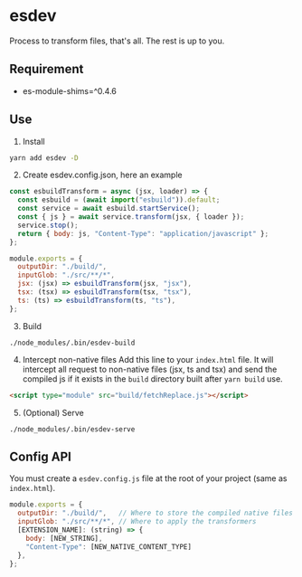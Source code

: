 # esdev

Process to transform files, that's all.
The rest is up to you.

## Requirement
- es-module-shims=^0.4.6

## Use

1. Install
```bash
yarn add esdev -D
```

2. Create esdev.config.json, here an example
```js
const esbuildTransform = async (jsx, loader) => {
  const esbuild = (await import("esbuild")).default;
  const service = await esbuild.startService();
  const { js } = await service.transform(jsx, { loader });
  service.stop();
  return { body: js, "Content-Type": "application/javascript" };
};

module.exports = {
  outputDir: "./build/",
  inputGlob: "./src/**/*",
  jsx: (jsx) => esbuildTransform(jsx, "jsx"),
  tsx: (tsx) => esbuildTransform(tsx, "tsx"),
  ts: (ts) => esbuildTransform(ts, "ts"),
};
```

3. Build
```
./node_modules/.bin/esdev-build
```

4. Intercept non-native files
Add this line to your `index.html` file. It will intercept all request to non-native files (jsx, ts and tsx) and send the compiled js if it exists in the `build` directory built after `yarn build` use.
```html
<script type="module" src="build/fetchReplace.js"></script>
```

5. (Optional) Serve
```
./node_modules/.bin/esdev-serve
```

## Config API
You must create a `esdev.config.js` file at the root of your project (same as `index.html`).
```js
module.exports = {
  outputDir: "./build/",   // Where to store the compiled native files and the interceptor script
  inputGlob: "./src/**/*", // Where to apply the transformers
  [EXTENSION_NAME]: (string) => {
    body: [NEW_STRING],
    "Content-Type": [NEW_NATIVE_CONTENT_TYPE]
  },
};
```
